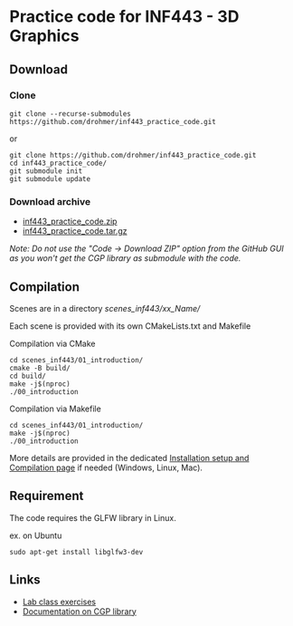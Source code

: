 # Practice code for INF443 - 3D Graphics

## Download



### Clone

```
git clone --recurse-submodules https://github.com/drohmer/inf443_practice_code.git
```

or

```
git clone https://github.com/drohmer/inf443_practice_code.git
cd inf443_practice_code/
git submodule init
git submodule update
```

### Download archive

* [inf443_practice_code.zip](https://imagecomputing.net/damien.rohmer/teaching/inf443/code/inf443_practice_code.zip)
* [inf443_practice_code.tar.gz](https://imagecomputing.net/damien.rohmer/teaching/inf443/code/inf443_practice_code.tar.gz)


_Note: Do not use the "Code -> Download ZIP" option from the GitHub GUI as you won't get the CGP library as submodule with the code._


## Compilation

Scenes are in a directory _scenes_inf443/xx_Name/_

Each scene is provided with its own CMakeLists.txt and Makefile

Compilation via CMake
```
cd scenes_inf443/01_introduction/
cmake -B build/
cd build/
make -j$(nproc)
./00_introduction
```

Compilation via Makefile
```
cd scenes_inf443/01_introduction/
make -j$(nproc)
./00_introduction
```

More details are provided in the dedicated [Installation setup and Compilation page](https://imagecomputing.net/cgp/compilation) if needed (Windows, Linux, Mac).

## Requirement

The code requires the GLFW library in Linux.

ex. on Ubuntu

```
sudo apt-get install libglfw3-dev
```



## Links

* [Lab class exercises](https://damienrohmer.com/data/teaching/2022_2023/x-inf443/practice/index.html)
* [Documentation on CGP library](https://imagecomputing.net/cgp/index.html)


